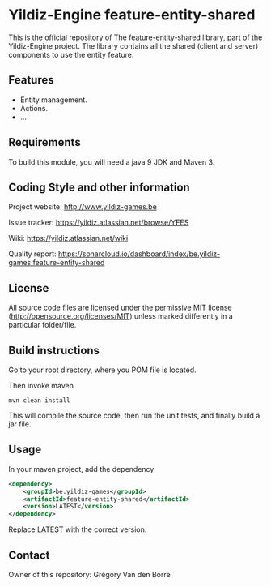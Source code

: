 # Yildiz-Engine feature-entity-shared

This is the official repository of The feature-entity-shared library, part of the Yildiz-Engine project.
The library contains all the shared (client and server) components to use the entity feature.

## Features

* Entity management.
* Actions.
* ...

## Requirements

To build this module, you will need a java 9 JDK and Maven 3.

## Coding Style and other information

Project website:
http://www.yildiz-games.be

Issue tracker:
https://yildiz.atlassian.net/browse/YFES

Wiki:
https://yildiz.atlassian.net/wiki

Quality report:
https://sonarcloud.io/dashboard/index/be.yildiz-games:feature-entity-shared

## License

All source code files are licensed under the permissive MIT license
(http://opensource.org/licenses/MIT) unless marked differently in a particular folder/file.

## Build instructions

Go to your root directory, where you POM file is located.

Then invoke maven

	mvn clean install

This will compile the source code, then run the unit tests, and finally build a jar file.

## Usage

In your maven project, add the dependency

```xml
<dependency>
    <groupId>be.yildiz-games</groupId>
    <artifactId>feature-entity-shared</artifactId>
    <version>LATEST</version>
</dependency>
```
Replace LATEST with the correct version.

## Contact
Owner of this repository: Grégory Van den Borre
